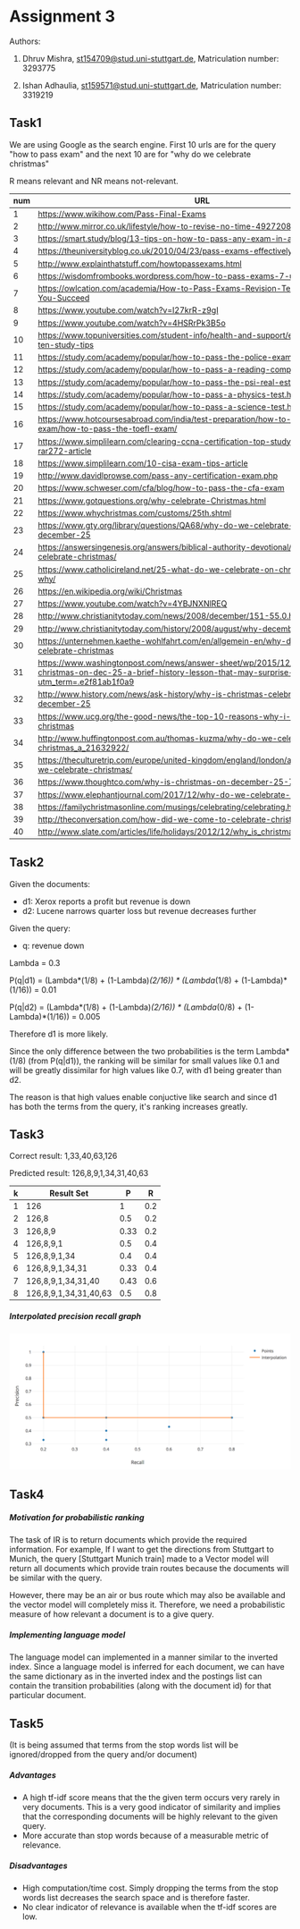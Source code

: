 # Assignment 3
Authors:

1. Dhruv Mishra, st154709@stud.uni-stuttgart.de, Matriculation number: 3293775

2. Ishan Adhaulia, st159571@stud.uni-stuttgart.de, Matriculation number: 3319219


## Task1
We are using Google as the search engine. First 10 urls are for the query "how to pass exam" and the next 10 are for "why do we celebrate christmas"

R means relevant and NR means not-relevant.

|num|URL|Dhruv|Ishan|
|---|---|---|---|
|1|https://www.wikihow.com/Pass-Final-Exams|R|NR|
|2|http://www.mirror.co.uk/lifestyle/how-to-revise-no-time-4927208|R|NR|
|3|https://smart.study/blog/13-tips-on-how-to-pass-any-exam-in-a-week/|R|NR|
|4|https://theuniversityblog.co.uk/2010/04/23/pass-exams-effectively/|R|NR|
|5|http://www.explainthatstuff.com/howtopassexams.html|R|NR|
|6|https://wisdomfrombooks.wordpress.com/how-to-pass-exams-7-useful-tips/|R|NR|
|7|https://owlcation.com/academia/How-to-Pass-Exams-Revision-Techniques-to-Help-You-Succeed|R|NR|
|8|https://www.youtube.com/watch?v=I27krR-z9gI|R|NR|
|9|https://www.youtube.com/watch?v=4HSRrPk3B5o|NR|NR|
|10|https://www.topuniversities.com/student-info/health-and-support/exam-preparation-ten-study-tips|R|NR|
|11|https://study.com/academy/popular/how-to-pass-the-police-exam.html|NR|NR|
|12|https://study.com/academy/popular/how-to-pass-a-reading-comprehension-test.html|NR|NR|
|13|https://study.com/academy/popular/how-to-pass-the-psi-real-estate-exam.html|NR|NR|
|14|https://study.com/academy/popular/how-to-pass-a-physics-test.html|NR|NR|
|15|https://study.com/academy/popular/how-to-pass-a-science-test.html|NR|NR|
|16|https://www.hotcoursesabroad.com/india/test-preparation/how-to-prepare-for-toefl-exam/how-to-pass-the-toefl-exam/|NR|NR|
|17|https://www.simplilearn.com/clearing-ccna-certification-top-study-tips-for-exam-rar272-article|NR|NR|
|18|https://www.simplilearn.com/10-cisa-exam-tips-article|NR|NR|
|19|http://www.davidlprowse.com/pass-any-certification-exam.php|R|NR|
|20|https://www.schweser.com/cfa/blog/how-to-pass-the-cfa-exam|NR|NR|
|21|https://www.gotquestions.org/why-celebrate-Christmas.html|R|NR|
|22|https://www.whychristmas.com/customs/25th.shtml|R|NR|
|23|https://www.gty.org/library/questions/QA68/why-do-we-celebrate-christmas-on-december-25|R|NR|
|24|https://answersingenesis.org/answers/biblical-authority-devotional/why-do-we-celebrate-christmas/|R|NR|
|25|https://www.catholicireland.net/25-what-do-we-celebrate-on-christmas-day-and-why/|R|NR|
|26|https://en.wikipedia.org/wiki/Christmas|R|NR|
|27|https://www.youtube.com/watch?v=4YBJNXNlREQ|R|NR|
|28|http://www.christianitytoday.com/news/2008/december/151-55.0.html|R|NR|
|29|http://www.christianitytoday.com/history/2008/august/why-december-25.html|NR|NR|
|30|https://unternehmen.kaethe-wohlfahrt.com/en/allgemein-en/why-do-we-actually-celebrate-christmas|R|NR|
|31|https://www.washingtonpost.com/news/answer-sheet/wp/2015/12/25/why-is-christmas-on-dec-25-a-brief-history-lesson-that-may-surprise-you/?utm_term=.e2f81ab1f0a9|NR|NR|
|32|http://www.history.com/news/ask-history/why-is-christmas-celebrated-on-december-25|NR|NR|
|33|https://www.ucg.org/the-good-news/the-top-10-reasons-why-i-dont-celebrate-christmas|NR|NR|
|34|http://www.huffingtonpost.com.au/thomas-kuzma/why-do-we-celebrate-christmas_a_21632922/|R|NR|
|35|https://theculturetrip.com/europe/united-kingdom/england/london/articles/why-do-we-celebrate-christmas/|R|NR|
|36|https://www.thoughtco.com/why-is-christmas-on-december-25-700439|R|NR|
|37|https://www.elephantjournal.com/2017/12/why-do-we-celebrate-christmas-anyway/|R|NR|
|38|https://familychristmasonline.com/musings/celebrating/celebrating.htm|R|NR|
|39|http://theconversation.com/how-did-we-come-to-celebrate-christmas-66042|R|NR|
|40|http://www.slate.com/articles/life/holidays/2012/12/why_is_christmas_in_december.html|NR|NR|


## Task2
Given the documents:
- d1: Xerox reports a profit but revenue is down
- d2: Lucene narrows quarter loss but revenue decreases further

Given the query:
- q: revenue down

Lambda = 0.3

P(q|d1) = (Lambda*(1/8) + (1-Lambda)*(2/16)) * (Lambda*(1/8) + (1-Lambda)*(1/16)) = 0.01

P(q|d2) = (Lambda*(1/8) + (1-Lambda)*(2/16)) * (Lambda*(0/8) + (1-Lambda)*(1/16)) = 0.005

Therefore d1 is more likely.

Since the only difference between the two probabilities is the term Lambda*(1/8) (from P(q|d1)), the ranking will be similar for small values like 0.1 and will be greatly dissimilar for high values like 0.7, with d1 being greater than d2.

The reason is that high values enable conjuctive like search and since d1 has both the terms from the query, it's ranking increases greatly.

## Task3
Correct result: 1,33,40,63,126

Predicted result: 126,8,9,1,34,31,40,63

|k|Result Set|P|R|
|---|---|---|---|
|1|126|1|0.2|
|2|126,8|0.5|0.2|
|3|126,8,9|0.33|0.2|
|4|126,8,9,1|0.5|0.4|
|5|126,8,9,1,34|0.4|0.4|
|6|126,8,9,1,34,31|0.33|0.4|
|7|126,8,9,1,34,31,40|0.43|0.6|
|8|126,8,9,1,34,31,40,63|0.5|0.8|

##### Interpolated precision recall graph
![image](figure.png)

## Task4
##### Motivation for probabilistic ranking
The task of IR is to return documents which provide the required information. For example, If I want to get the directions from Stuttgart to Munich, the query [Stuttgart Munich train] made to a Vector model will return all documents which provide train routes because the documents will be similar with the query.

However, there may be an air or bus route which may also be available and the vector model will completely miss it. Therefore, we need a probabilistic measure of how relevant a document is to a give query.

##### Implementing language model
The language model can implemented in a manner similar to the inverted index. Since a language model is inferred for each document, we can have the same dictionary as in the inverted index and the postings list can contain the transition probabilities (along with the document id) for that particular document.

## Task5
(It is being assumed that terms from the stop words list will be ignored/dropped from the query and/or document)
##### Advantages
- A high tf-idf score means that the the given term occurs very rarely in very documents. This is a very good indicator of similarity and implies that the corresponding documents will be highly relevant to the given query.
- More accurate than stop words because of a measurable metric of relevance.

##### Disadvantages
- High computation/time cost. Simply dropping the terms from the stop words list decreases the search space and is therefore faster.
- No clear indicator of relevance is available when the tf-idf scores are low.